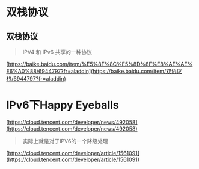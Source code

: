 # 双栈协议

## 双栈协议

> ​	IPV4 和 IPv6 共享的一种协议



[https://baike.baidu.com/item/%E5%8F%8C%E5%8D%8F%E8%AE%AE%E6%A0%88/6944797?fr=aladdin](https://baike.baidu.com/item/双协议栈/6944797?fr=aladdin)





# IPv6下Happy Eyeballs

[https://cloud.tencent.com/developer/news/492058](https://cloud.tencent.com/developer/news/492058)



> ​	实际上就是对于IPV6的一个降级处理

[https://cloud.tencent.com/developer/article/1561091](https://cloud.tencent.com/developer/article/1561091)